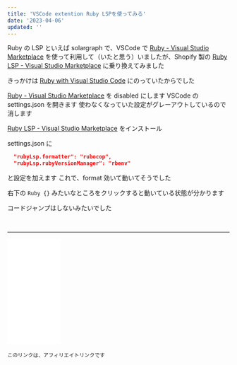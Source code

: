 ```yaml
---
title: 'VSCode extention Ruby LSPを使ってみる'
date: '2023-04-06'
updated: ''
---
```


Ruby の LSP といえば solargraph で、VSCode で [Ruby \- Visual Studio Marketplace](https://marketplace.visualstudio.com/items?itemName=rebornix.Ruby) を使って利用して（いたと思う）いましたが、Shopify 製の [Ruby LSP \- Visual Studio Marketplace](https://marketplace.visualstudio.com/items?itemName=Shopify.ruby-lsp) に乗り換えてみました

きっかけは [Ruby with Visual Studio Code](https://code.visualstudio.com/docs/languages/ruby) にのっていたからでした

[Ruby \- Visual Studio Marketplace](https://marketplace.visualstudio.com/items?itemName=rebornix.Ruby) を disabled にします
VSCode の settings.json を開きます
使わなくなっていた設定がグレーアウトしているので消します

[Ruby LSP \- Visual Studio Marketplace](https://marketplace.visualstudio.com/items?itemName=Shopify.ruby-lsp) をインストール

settings.json に

```json
  "rubyLsp.formatter": "rubocop",
  "rubyLsp.rubyVersionManager": "rbenv"
```

と設定を加えます
これで、format 効いて動いてそうでした

右下の `Ruby {}` みたいなところをクリックすると動いている状態が分かります

コードジャンプはしないみたいでした

<br />
<hr />

<iframe sandbox="allow-popups allow-scripts allow-modals allow-forms allow-same-origin" style="width:120px;height:240px;" marginwidth="0" marginheight="0" scrolling="no" frameborder="0" src="//rcm-fe.amazon-adsystem.com/e/cm?lt1=_blank&bc1=000000&IS2=1&bg1=FFFFFF&fc1=000000&lc1=0000FF&t=freks01-22&language=ja_JP&o=9&p=8&l=as4&m=amazon&f=ifr&ref=as_ss_li_til&asins=B09MPX7SMY&linkId=64c21020f4044301b7aef66bf6d8f429"></iframe>

<small>このリンクは、アフィリエイトリンクです</small>